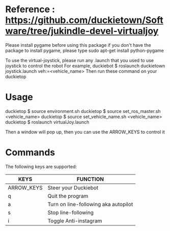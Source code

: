 # Reference : https://github.com/duckietown/Software/tree/jukindle-devel-virtualjoy

Please install pygame before using this package if you don't have the package
to install pygame, please type sudo apt-get install python-pygame

To use the virtual-joystick, please run any .launch that you used to use joystick to control the robot
For example, duckiebot $ roslaunch duckietown joystick.launch veh:=<vehicle_name>
Then run these command on your duckietop

# Usage

duckietop $ source environment.sh
duckietop $ source set_ros_master.sh <vehicle_name>
duckietop $ source set_vehicle_name.sh <vehicle_name>
duckietop $ roslaunch virtualJoy.launch

Then a window will pop up, then you can use the ARROW_KEYS to control it

# Commands


The following keys are supported:

| KEYS       | FUNCTION                             |
|------------|--------------------------------------|
| ARROW_KEYS | Steer your Duckiebot                 |
| q          | Quit the program                     |
| a          | Turn on line-following aka autopilot |
| s          | Stop line-following                  |
| i          | Toggle Anti-instagram                |
